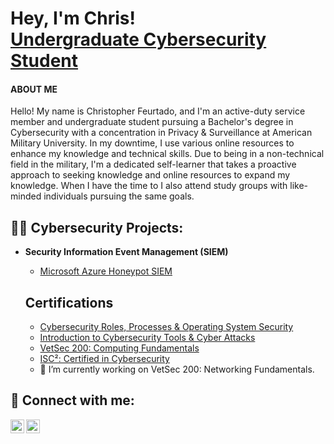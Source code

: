 <h1>Hey, I'm Chris! <br/><a href="https://github.com/Crypss22"><a href="https://www.linkedin.com/in/chrisfeurtado/">Undergraduate Cybersecurity Student</a></h1>
  <h4>ABOUT ME</h4>
  
  <p>Hello! My name is Christopher Feurtado, and I'm an active-duty service member and undergraduate student pursuing a Bachelor's degree in Cybersecurity with a concentration in Privacy & Surveillance at American Military University. In my downtime, I use various online resources to enhance my knowledge and technical skills. Due to being in a non-technical field in the military, I'm a dedicated self-learner that takes a proactive approach to seeking knowledge and online resources to expand my knowledge. When I have the time to I also attend study groups with like-minded individuals pursuing the same goals.</p>
  
<h2>👨‍💻 Cybersecurity Projects:</h2>

- <b>Security Information Event Management (SIEM)</b>
  - [Microsoft Azure Honeypot SIEM](https://github.com/Crypss22/AzureSIEM)

  <h2>Certifications</h2>
  
  - [Cybersecurity Roles, Processes & Operating System Security](https://www.coursera.org/account/accomplishments/certificate/XNKZEV686G46)
  - [Introduction to Cybersecurity Tools & Cyber Attacks](https://www.coursera.org/account/accomplishments/certificate/RY7X8MUNCEXA)
  - [VetSec 200: Computing Fundamentals](https://github.com/Crypss22/Crypss22/blob/main/VetSec%20200%20Computing%20Fundamentals.pdf)
  - [ISC²: Certified in Cybersecurity](https://github.com/Crypss22/Crypss22/blob/main/ISC%C2%B2%20Cybersecurity%20Course%20Completion.pdf)
  - 🔭 I’m currently working on VetSec 200: Networking Fundamentals.
<h2> 🤳 Connect with me:</h2>

[<img align="left" alt="JoshMadakor | Twitter" width="22px" src="https://cdn.jsdelivr.net/npm/simple-icons@v3/icons/twitter.svg" />][twitter]
[<img align="left" alt="JoshMadakor | LinkedIn" width="22px" src="https://cdn.jsdelivr.net/npm/simple-icons@v3/icons/linkedin.svg" />][linkedin]

[twitter]: https://twitter.com/Crypss2
[linkedin]: https://www.linkedin.com/in/chrisfeurtado/

<!--
- 🔭 I’m currently working on ...
- 🌱 I’m currently learning ...
- 👯 I’m looking to collaborate on ...
- 🤔 I’m looking for help with ...
- 💬 Ask me about ...
- 📫 How to reach me: ...
-->
